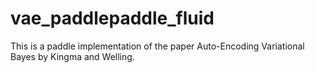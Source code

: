 # vae_paddlepaddle_fluid
This is a paddle implementation of the paper Auto-Encoding Variational Bayes by Kingma and Welling.
